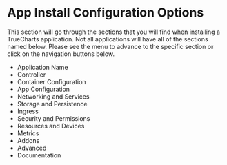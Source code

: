 # App Install Configuration Options

This section will go through the sections that you will find when installing a TrueCharts application. Not all applications will have all of the sections named below. Please see the menu to advance to the specific section or click on the navigation buttons below.

- Application Name
- Controller
- Container Configuration
- App Configuration
- Networking and Services
- Storage and Persistence
- Ingress
- Security and Permissions
- Resources and Devices
- Metrics
- Addons
- Advanced
- Documentation

